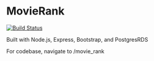 # MovieRank

[![Build Status](https://travis-ci.com/zzhenney/MovieRank.svg?branch=refactor)](https://travis-ci.com/zzhenney/MovieRank)

Built with Node.js, Express, Bootstrap, and PostgresRDS

For codebase, navigate to /movie_rank
